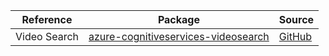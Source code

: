 | Reference | Package | Source |
|---|---|---|
|Video Search|[azure-cognitiveservices-videosearch](https://repo1.maven.org/maven2/com/microsoft/azure/cognitiveservices/azure-cognitiveservices-videosearch)|[GitHub](https://github.com/Azure/azure-sdk-for-java/blob/main/)|
